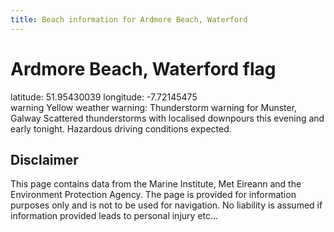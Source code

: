 ```yaml
---
title: Beach information for Ardmore Beach, Waterford
---
```

# Ardmore Beach, Waterford <span class="material-icons blue-flag">flag</span>

<div class="location-info">latitude: 51.95430039 longitude: -7.72145475</div>
<div class="met-eireann-warnings"><span class="material-icons yellow-warning">warning</span>&nbsp;Yellow weather warning: Thunderstorm warning for Munster, Galway Scattered thunderstorms with localised downpours this evening and early tonight. Hazardous driving conditions expected.&nbsp;</div>
<div></div>

## Disclaimer

This page contains data from the Marine Institute, 
Met Eireann and the Environment Protection Agency. The page is provided for
information purposes only and is not to be used for navigation. No liability 
is assumed if information provided leads to personal injury etc...